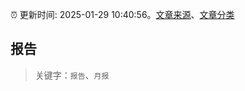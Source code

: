 :alarm_clock: 更新时间: 2025-01-29 10:40:56。[文章来源](/README.md)、[文章分类](/TAGS.md)

## 报告


> 关键字：`报告`、`月报`




